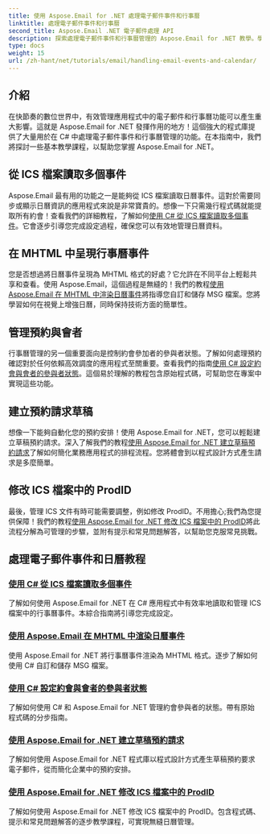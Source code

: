```yaml
---
title: 使用 Aspose.Email for .NET 處理電子郵件事件和行事曆
linktitle: 處理電子郵件事件和行事曆
second_title: Aspose.Email .NET 電子郵件處理 API
description: 探索處理電子郵件事件和行事曆管理的 Aspose.Email for .NET 教學。學習有效增強 C# 應用程式的技術。
type: docs
weight: 15
url: /zh-hant/net/tutorials/email/handling-email-events-and-calendar/
---
```

## 介紹

在快節奏的數位世界中，有效管理應用程式中的電子郵件和行事曆功能可以產生重大影響。這就是 Aspose.Email for .NET 發揮作用的地方！這個強大的程式庫提供了大量用於在 C# 中處理電子郵件事件和行事曆管理的功能。在本指南中，我們將探討一些基本教學課程，以幫助您掌握 Aspose.Email for .NET。

## 從 ICS 檔案讀取多個事件

Aspose.Email 最有用的功能之一是能夠從 ICS 檔案讀取日曆事件。這對於需要同步或顯示日曆資訊的應用程式來說是非常寶貴的。想像一下只需幾行程式碼就能提取所有約會！查看我們的詳細教程，了解如何[使用 C# 從 ICS 檔案讀取多個事件](./read-multiple-events-from-ics-files-with-csharp/)。它會逐步引導您完成設定過程，確保您可以有效地管理日曆資料。 

## 在 MHTML 中呈現行事曆事件 

您是否想過將日曆事件呈現為 MHTML 格式的好處？它允許在不同平台上輕鬆共享和查看。使用 Aspose.Email，這個過程是無縫的！我們的教程[使用 Aspose.Email 在 MHTML 中渲染日曆事件](./render-calendar-events-in-mhtml/)將指導您自訂和儲存 MSG 檔案。您將學習如何在視覺上增強日曆，同時保持技術方面的簡單性。

## 管理預約與會者

行事曆管理的另一個重要面向是控制約會參加者的參與者狀態。了解如何處理預約確認對於任何依賴高效調度的應用程式至關重要。查看我們的指南[使用 C# 設定約會與會者的參與者狀態](./setting-participant-status-for-appointment-attendees/)。這個易於理解的教程包含原始程式碼，可幫助您在專案中實現這些功能。

## 建立預約請求草稿 

想像一下能夠自動化您的預約安排！使用 Aspose.Email for .NET，您可以輕鬆建立草稿預約請求。深入了解我們的教程[使用 Aspose.Email for .NET 建立草稿預約請求](./creating-draft-appointment-request/)了解如何簡化業務應用程式的排程流程。您將體會到以程式設計方式產生請求是多麼簡單。

## 修改 ICS 檔案中的 ProdID 

最後，管理 ICS 文件有時可能需要調整，例如修改 ProdID。不用擔心;我們為您提供保障！我們的教程[使用 Aspose.Email for .NET 修改 ICS 檔案中的 ProdID](./modify-prodid-in-ics-files/)將此流程分解為可管理的步驟，並附有提示和常見問題解答，以幫助您克服常見挑戰。

## 處理電子郵件事件和日曆教程
### [使用 C# 從 ICS 檔案讀取多個事件](./read-multiple-events-from-ics-files-with-csharp/)
了解如何使用 Aspose.Email for .NET 在 C# 應用程式中有效率地讀取和管理 ICS 檔案中的行事曆事件。本綜合指南將引導您完成設定。
### [使用 Aspose.Email 在 MHTML 中渲染日曆事件](./render-calendar-events-in-mhtml/)
使用 Aspose.Email for .NET 將行事曆事件渲染為 MHTML 格式。逐步了解如何使用 C# 自訂和儲存 MSG 檔案。
### [使用 C# 設定約會與會者的參與者狀態](./setting-participant-status-for-appointment-attendees/)
了解如何使用 C# 和 Aspose.Email for .NET 管理約會參與者的狀態。帶有原始程式碼的分步指南。
### [使用 Aspose.Email for .NET 建立草稿預約請求](./creating-draft-appointment-request/)
了解如何使用 Aspose.Email for .NET 程式庫以程式設計方式產生草稿預約要求電子郵件，從而簡化企業中的預約安排。
### [使用 Aspose.Email for .NET 修改 ICS 檔案中的 ProdID](./modify-prodid-in-ics-files/)
了解如何使用 Aspose.Email for .NET 修改 ICS 檔案中的 ProdID。包含程式碼、提示和常見問題解答的逐步教學課程，可實現無縫日曆管理。